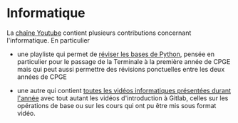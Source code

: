 # Informatique

La [chaîne Youtube](https://www.youtube.com/c/JeanJulienFleck) contient 
plusieurs contributions concernant l'informatique. En particulier

* une playliste qui permet de [réviser les bases de 
Python](https://youtube.com/playlist?list=PLEABsk5Xlyk6WZngWEj_8zGzCjx18Dxro), 
pensée en particulier pour le passage de la Terminale à la première année de 
CPGE mais qui peut aussi permettre des révisions ponctuelles entre les deux 
années de CPGE 

* une autre qui contient [toutes les vidéos informatiques présentées durant 
l'année](https://youtube.com/playlist?list=PLEABsk5Xlyk4BmwRFQgk5oe-dw1P-WX1A) 
avec tout autant les vidéos d'introduction à Gitlab, celles sur les opérations 
de base ou sur les cours qui ont pu être mis sous format vidéo.
